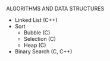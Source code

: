 ALGORITHMS AND DATA STRUCTURES

* Linked List (C++)
* Sort 
  * Bubble (C)
  * Selection (C)
  * Heap (C)
* Binary Search (C, C++)
